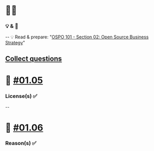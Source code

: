 # 🧑‍🎓 
### 💡 & 💪
--
💡 Read & prepare: "[OSPO 101 - Section 02: Open Source Business Strategy](https://github.com/digital-sustainability/module-eoss-ospo101/blob/main/module2/README.md)"

[Collect questions](https://etherpad.wikimedia.org/p/bfh-ch-module-eoss-hs24)
--
# 💪 [#01.05](https://github.com/digital-sustainability/module-eoss-hs23-sandbox/issues/3)

### License(s) ✅
--
# 💪 [#01.06](https://github.com/digital-sustainability/module-eoss-hs23-sandbox/issues/4)

### Reason(s) ✅